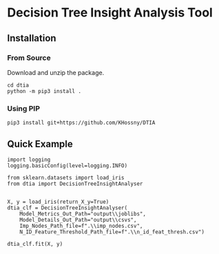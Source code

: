 # Decision Tree Insight Analysis Tool

## Installation

### From Source
Download and unzip the package. 

```
cd dtia
python -m pip3 install .
```

### Using PIP
```
pip3 install git+https://github.com/KHossny/DTIA
```

## Quick Example
```
import logging
logging.basicConfig(level=logging.INFO)

from sklearn.datasets import load_iris
from dtia import DecisionTreeInsightAnalyser


X, y = load_iris(return_X_y=True)
dtia_clf = DecisionTreeInsightAnalyser(                 
    Model_Metrics_Out_Path="output\\joblibs",
    Model_Details_Out_Path="output\\csvs",
    Imp_Nodes_Path_file=f".\\imp_nodes.csv",
    N_ID_Feature_Threshold_Path_file=f".\\n_id_feat_thresh.csv")

dtia_clf.fit(X, y)
```
